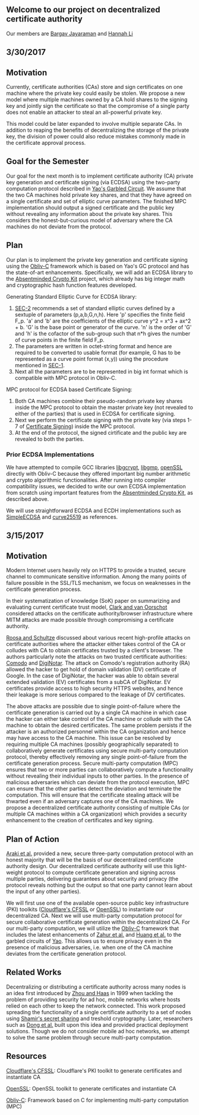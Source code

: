## Welcome to our project on decentralized certificate authority

Our  members are [Bargav Jayaraman](https://github.com/bargavjayaraman) and [Hannah Li](https://github.com/HainaLi/)
## 3/30/2017

## Motivation
Currently, certificate authorities (CAs) store and sign certificates on one machine where the private key could easily be stolen. We propose a new model where multiple machines owned by a CA hold shares to the signing key and jointly sign the certificate so that the compromise of a single party does not enable an attacker to steal an all-powerful private key. 

This model could be later expanded to involve multiple separate CAs. In addition to reaping the benefits of decentralizing the storage of the private key, the division of power could also reduce mistakes commonly made in the certificate approval process. 

## Goal for the Semester
Our goal for the next month is to implement certificate authority (CA) private key generation and certificate signing (via ECDSA) using the two-party computation protocol described in [Yao's Garbled Circuit](http://dl.acm.org/citation.cfm?id=1382944). We assume that the two CA machines hold private key shares, and that they have agreed on a single certificate and set of elliptic curve parameters. The finished MPC implementation should output a signed certificate and the public key without revealing any information about the private key shares. This considers the honest-but-curious model of adversary where the CA machines do not deviate from the protocol.

## Plan

Our plan is to implement the private key generation and certificate signing using the [Obliv-C](https://oblivc.org/) framework which is based on Yao's GC protocol and has the state-of-art enhancements. Specifically, we will add an ECDSA library to the [Absentminded Crypto Kit](https://bitbucket.org/jackdoerner/absentminded-crypto-kit/overview) project, which already has big integer math and cryptographic hash function features developed.

Generating Standard Elliptic Curve for ECDSA library:
1. [SEC-2](http://www.secg.org/sec2-v2.pdf) recommends a set of standard elliptic curves defined by a sextuple of parameters (p,a,b,G,n,h). Here 'p' specifies the finite field F_p. 'a' and 'b' are the coefficients of the elliptic curve y^2 = x^3 + ax^2 + b. 'G' is the base point or generator of the curve. 'n' is the order of 'G' and 'h' is the cofactor of the sub-group such that n*h gives the number of curve points in the finite field F_p. 
2. The parameters are written in octet-string format and hence are required to be converted to usable format (for example, G has to be represented as a curve point format (x,y)) using the procedure mentioned in [SEC-1](http://www.secg.org/sec1-v2.pdf).
3. Next all the parameters are to be represented in big int format which is compatible with MPC protocol in Obliv-C.

MPC protocol for ECDSA based Certificate Signing:
1. Both CA machines combine their pseudo-random private key shares inside the MPC protocol to obtain the master private key (not revealed to either of the parties) that is used in ECDSA for certificate signing. 
2. Next we perform the certificate signing with the private key (via steps 1-7 of [Certificate Signing](https://en.wikipedia.org/wiki/Elliptic_Curve_Digital_Signature_Algorithm)) inside the MPC protocol.
3. At the end of the protocol, the signed cirtificate and the public key are revealed to both the parties.


### Prior ECDSA Implementations
We have attempted to compile GCC libraries [libgcrypt](https://gnupg.org/software/libgcrypt/index.html), [libgmp](https://gmplib.org/), [openSSL](https://www.openssl.org/) directly with Obliv-C because they offered important big number arithmetic and crypto algorithmic functionalities. After running into compiler compatibility issues, we decided to write our own ECDSA implementation from scratch using important features from the [Absentminded Crypto Kit](https://bitbucket.org/jackdoerner/absentminded-crypto-kit/overview), as described above. 

We will use straightforward ECDSA and ECDH implementations such as [SimpleECDSA](https://github.com/sowbug/SimpleECDSA) and [curve25519](https://github.com/agl/curve25519-donna/) as references. 

## 3/15/2017

## Motivation
Modern Internet users heavily rely on HTTPS to provide a trusted, secure channel to communicate sensitive information. Among the many points of failure possible in the SSL/TLS mechanism, we focus on weaknesses in the certificate generation process. 

In their systematization of knowledge (SoK) paper on summarizing and evaluating current certificate trust model, [Clark and van Oorschot](https://tlseminar.github.io/docs/soktls.pdf) considered attacks on the certificate authority/browser infrastructure where MITM attacks are made possible through compromising a certificate authority.

[Roosa and Schultze](http://ieeexplore.ieee.org/document/6451080/) discussed about various recent high-profile attacks on certificate authorities where the attacker either takes control of the CA or colludes with CA to obtain certificates trusted by a client's browser. The authors particularly note the attacks on two trusted certificate authorities: [Comodo](https://freedom-to-tinker.com/2011/03/23/web-browsers-and-comodo-disclose-successful-certificate-authority-attack-perhaps-iran/) and [DigiNotar](http://freedom-to-tinker.com/2011/09/06/diginotar-hack-highlights-critical-failures-our-ssl-web-security-model/). The attack on Comodo's registration authority (RA) allowed the hacker to get hold of domain validation (DV) certificate of Google. In the case of DigiNotar, the hacker was able to obtain several extended validation (EV) certificates from a subCA of DigiNotar. EV certificates provide access to high security HTTPS websites, and hence their leakage is more serious compared to the leakage of DV certificates.

The above attacks are possible due to single point-of-failure where the certificate generation is carried out by a single CA machine in which case the hacker can either take control of the CA machine or collude with the CA machine to obtain the desired certificates. The same problem persists if the attacker is an authorized personnel within the CA organization and hence may have access to the CA machine. This issue can be resolved by requiring multiple CA machines (possibly geographically separated) to collaboratively generate certificates using secure multi-party computation protocol, thereby effectively removing any single point-of-failure from the certificate generation process. Secure multi-party computation (MPC) ensures that two or more parties can collaboratively compute a functionality without revealing their individual inputs to other parties. In the presence of malicious adversaries which can deviate from the protocol execution, MPC can ensure that the other parties detect the deviation and terminate the computation. This will ensure that the certificate stealing attack will be thwarted even if an adversary captures one of the CA machines.
We propose a decentralized certificate authority consisting of multiple CAs (or multiple CA machines within a CA organization) which provides a security enhancement to the creation of certificates and key signing.


## Plan of Action

[Araki et al.](https://eprint.iacr.org/2016/768.pdf) provided a new, secure three-party computation protocol with an honest majority that will be the basis of our decentralized certificate authority design. Our decentralized certificate authority will use this light-weight protocol to compute certificate generation and signing across multiple parties, delivering guarantees about security and privacy (the protocol reveals nothing but the output so that one party cannot learn about the input of any other parties). 

We will first use one of the available open-source public key infrastructure (PKI) toolkits ([Cloudflare's CFSSL](https://github.com/cloudflare/cfssl) or [OpenSSL](https://github.com/openssl/openssl)) to instantiate our decentralized CA. Next we will use multi-party computation protocol for secure collaborative certificate generation within the decentralized CA. For our multi-party computation, we will utilize the [Obliv-C](http://oblivc.org) framework that includes the latest enhancements of [Zahur et al.](https://eprint.iacr.org/2014/756.pdf) and [Huang et al.](https://www.cs.umd.edu/~jkatz/papers/SP12.pdf) to the garbled circuits of [Yao](http://ieeexplore.ieee.org/document/4568207/). This allows us to ensure privacy even in the presence of malicious adversaries, i.e. when one of the CA machine deviates from the certificate generation protocol.


## Related Works

  Decentralizing or distributing a certificate authority across many nodes is an idea first introduced by [Zhou and Haas](http://ieeexplore.ieee.org/stamp/stamp.jsp?arnumber=806983) in 1999 when tackling the problem of providing security for ad hoc, mobile networks where hosts relied on each other to keep the network connected. This work proposed spreading the functionality of a single certificate authority to a set of nodes using [Shamir's secret sharing](https://cs.jhu.edu/~sdoshi/crypto/papers/shamirturing.pdf) and treshold cryptography. Later, researchers such as [Dong et al.](http://ac.els-cdn.com/S0140366407001673/1-s2.0-S0140366407001673-main.pdf?_tid=18d2c35e-0811-11e7-8a8e-00000aab0f26&acdnat=1489425698_08801bf940f34f59da45353ffe7cd27d) built upon this idea and provided practical deployment solutions. Though we do not consider mobile ad hoc networks, we attempt to solve the same problem through secure multi-party computation. 


## Resources

[Cloudflare's CFSSL](https://github.com/cloudflare/cfssl): Cloudflare's PKI toolkit to generate certificates and instantiate CA

[OpenSSL](https://github.com/openssl/openssl): OpenSSL toolkit to generate certificates and instantiate CA 

[Obliv-C](http://oblivc.org): Framework based on C for implementing multi-party computation (MPC)
